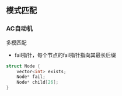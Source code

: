 ## 模式匹配

### AC自动机
多模匹配
- fail指针，每个节点的fail指针指向其最长后缀
```c++
struct Node {
    vector<int> exists;
    Node* fail;
    Node* child[26];
}
```